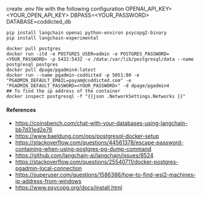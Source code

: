 create .env file with the following configuration
OPENAI_API_KEY=<YOUR_OPEN_API_KEY>
DBPASS=<YOUR_PASSWORD>
DATABASE=coddicted_db

```shell
pip install langchain openai python-environ psycopg2-binary
pip install langchain-experimental
```

```shell
docker pull postgres
docker run -itd -e POSTGRES_USER=admin -e POSTGRES_PASSWORD=<YOUR_PASSWORD> -p 5432:5432 -v /data:/var/lib/postgresql/data --name postgresql postgres
docker pull dpage/pgadmin4:latest
docker run --name pgadmin-coddicted -p 5051:80 -e "PGADMIN_DEFAULT_EMAIL=payam@coddicted.com" -e "PGADMIN_DEFAULT_PASSWORD=<YOUR_PASSWORD>" -d dpage/pgadmin4
## To find the ip address of the container
docker inspect postgresql -f "{{json .NetworkSettings.Networks }}"
```

#### References
- https://coinsbench.com/chat-with-your-databases-using-langchain-bb7d31ed2e76
- https://www.baeldung.com/ops/postgresql-docker-setup
- https://stackoverflow.com/questions/44561378/escape-password-containing-when-using-postgres-pg-dump-command
- https://github.com/langchain-ai/langchain/issues/8524
- https://stackoverflow.com/questions/25540711/docker-postgres-pgadmin-local-connection
- https://superuser.com/questions/1586386/how-to-find-wsl2-machines-ip-address-from-windows
- https://www.psycopg.org/docs/install.html